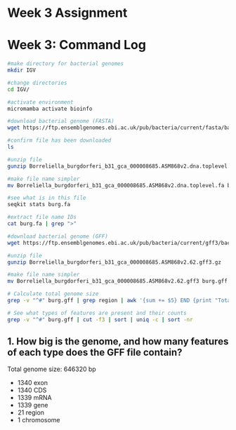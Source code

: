 # Week 3 Assignment

# Week 3: Command Log

```bash
#make directory for bacterial genomes
mkdir IGV

#change directories
cd IGV/

#activate environment
micromamba activate bioinfo

#download bacterial genome (FASTA)
wget https://ftp.ensemblgenomes.ebi.ac.uk/pub/bacteria/current/fasta/bacteria_0_collection/borreliella_burgdorferi_b31_gca_000008685/dna/Borreliella_burgdorferi_b31_gca_000008685.ASM868v2.dna.toplevel.fa.gz

#confirm file has been downloaded
ls

#unzip file
gunzip Borreliella_burgdorferi_b31_gca_000008685.ASM868v2.dna.toplevel.fa.gz

#make file name simpler
mv Borreliella_burgdorferi_b31_gca_000008685.ASM868v2.dna.toplevel.fa burg.fa

#see what is in this file
seqkit stats burg.fa

#extract file name IDs
cat burg.fa | grep ">"

#download bacterial genome (GFF)
wget https://ftp.ensemblgenomes.ebi.ac.uk/pub/bacteria/current/gff3/bacteria_0_collection/borreliella_burgdorferi_b31_gca_000008685/Borreliella_burgdorferi_b31_gca_000008685.ASM868v2.62.gff3.gz

#unzip file
gunzip Borreliella_burgdorferi_b31_gca_000008685.ASM868v2.62.gff3.gz

#make file name simpler
mv Borreliella_burgdorferi_b31_gca_000008685.ASM868v2.62.gff3 burg.gff

# Calculate total genome size
grep -v "^#" burg.gff | grep region | awk '{sum += $5} END {print "Total genome size:", sum " bp"}'

# See what types of features are present and their counts
grep -v "^#" burg.gff | cut -f3 | sort | uniq -c | sort -nr

```

## 1. How big is the genome, and how many features of each type does the GFF file contain?

Total genome size: 646320 bp

* 1340 exon
* 1340 CDS
* 1339 mRNA
* 1339 gene
* 21 region
* 1 chromosome
  

